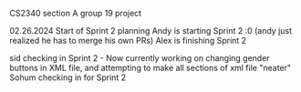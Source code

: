 CS2340 section A group 19 project

02.26.2024 Start of Sprint 2 planning
Andy is starting Sprint 2 :0 (andy just realized he has to merge his own PRs)
Alex is finishing Sprint 2


sid checking in Sprint 2 - Now currently working on changing gender buttons in XML file, and attempting to make all sections of xml file "neater"
Sohum checking in for Sprint 2
